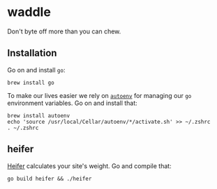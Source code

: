 waddle
======
Don't byte off more than you can chew.


Installation
------------

Go on and install `go`:

    brew install go

To make our lives easier we rely on [`autoenv`](https://github.com/kennethreitz/autoenv)
for managing our `go` environment variables. Go on and install that:

    brew install autoenv
    echo 'source /usr/local/Cellar/autoenv/*/activate.sh' >> ~/.zshrc
    . ~/.zshrc


heifer
------
[Heifer](https://github.com/potch/heifer) calculates your site's weight. Go and compile that:

    go build heifer && ./heifer
